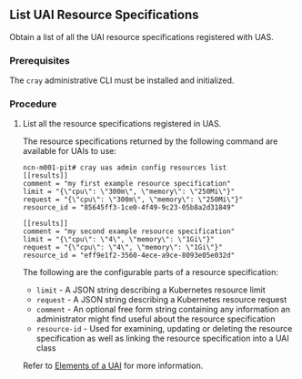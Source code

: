 
## List UAI Resource Specifications

Obtain a list of all the UAI resource specifications registered with UAS.

### Prerequisites

The `cray` administrative CLI must be installed and initialized.

### Procedure

1.  List all the resource specifications registered in UAS.

    The resource specifications returned by the following command are available for UAIs to use:

    ```
    ncn-m001-pit# cray uas admin config resources list
    [[results]]
    comment = "my first example resource specification"
    limit = "{\"cpu\": \"300m\", \"memory\": \"250Mi\"}"
    request = "{\"cpu\": \"300m\", \"memory\": \"250Mi\"}"
    resource_id = "85645ff3-1ce0-4f49-9c23-05b8a2d31849"

    [[results]]
    comment = "my second example resource specification"
    limit = "{\"cpu\": \"4\", \"memory\": \"1Gi\"}"
    request = "{\"cpu\": \"4\", \"memory\": \"1Gi\"}"
    resource_id = "eff9e1f2-3560-4ece-a9ce-8093e05e032d"
    ```

    The following are the configurable parts of a resource specification: 
    * `limit` - A JSON string describing a Kubernetes resource limit
    * `request` - A JSON string describing a Kubernetes resource request
    * `comment` - An optional free form string containing any information an administrator might find useful about the resource specification
    * `resource-id` - Used for examining, updating or deleting the resource specification as well as linking the resource specification into a UAI class

    Refer to [Elements of a UAI](Elements_of_a_UAI.md) for more information.

